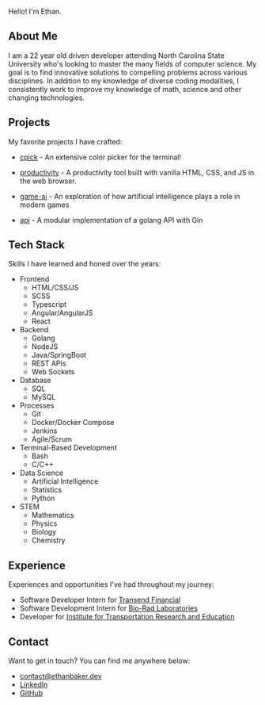 
Hello! I'm Ethan.

## About Me

I am a 22 year old driven developer attending North Carolina State University who's
looking to master the many fields of computer science. My goal is to find innovative
solutions to compelling problems across various disciplines. In addition to my
knowledge of diverse coding modalities, I consistently work to improve my knowledge
of math, science and other changing technologies.

## Projects

My favorite projects I have crafted:


* [cpick](https://github.com/ethanbaker/cpick) - 
        An extensive color picker for the terminal!
      

* [productivity](https://github.com/ethanbaker/productivity) - 
        A productivity tool built with vanilla HTML, CSS, and JS in the web browser.
      

* [game-ai](https://github.com/ethanbaker/game-ai) - 
        An exploration of how artificial intelligence plays a role in modern games
      

* [api](https://github.com/ethanbaker/api) - 
        A modular implementation of a golang API with Gin
      


## Tech Stack

Skills I have learned and honed over the years:

* Frontend
  * HTML/CSS/JS
  * SCSS
  * Typescript
  * Angular/AngularJS
  * React
* Backend
  * Golang
  * NodeJS
  * Java/SpringBoot
  * REST APIs
  * Web Sockets
* Database
  * SQL
  * MySQL
* Processes
  * Git
  * Docker/Docker Compose
  * Jenkins
  * Agile/Scrum
* Terminal-Based Development
  * Bash
  * C/C++
* Data Science
  * Artificial Intelligence
  * Statistics
  * Python
* STEM
  * Mathematics
  * Physics
  * Biology
  * Chemistry

## Experience

Experiences and opportunities I've had throughout my journey:

* Software Developer Intern for [Transend Financial](https://www.transendfinancial.com/)
* Software Development Intern for [Bio-Rad Laboratories](https://www.bio-rad.com/)
* Developer for [Institute for Transportation Research and Education](https://itre.ncsu.edu/)

## Contact

Want to get in touch? You can find me anywhere below:

* [contact@ethanbaker.dev](mailto:contact@ethanbaker.dev)
* [LinkedIn](https://www.linkedin.com/in/ethandbaker/)
* [GitHub](https://github.com/ethanbaker)

